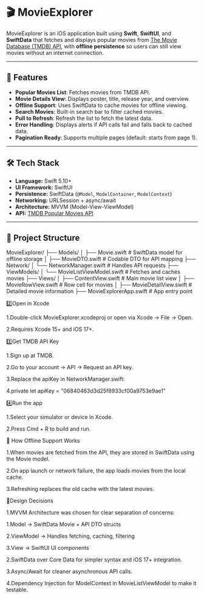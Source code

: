 
# 🎬 MovieExplorer

MovieExplorer is an iOS application built using **Swift**, **SwiftUI**, and **SwiftData** that fetches and displays popular movies from [The Movie Database (TMDB) API](https://developer.themoviedb.org/), with **offline persistence** so users can still view movies without an internet connection.

---

## 📱 Features

- **Popular Movies List**: Fetches movies from TMDB API.
- **Movie Details View**: Displays poster, title, release year, and overview.
- **Offline Support**: Uses SwiftData to cache movies for offline viewing.
- **Search Movies**: Built-in search bar to filter cached movies.
- **Pull to Refresh**: Refresh the list to fetch the latest data.
- **Error Handling**: Displays alerts if API calls fail and falls back to cached data.
- **Pagination Ready**: Supports multiple pages (default: starts from page 1).

---

## 🛠 Tech Stack

- **Language:** Swift 5.10+
- **UI Framework:** SwiftUI
- **Persistence:** SwiftData (`@Model`, `ModelContainer`, `ModelContext`)
- **Networking:** URLSession + async/await
- **Architecture:** MVVM (Model-View-ViewModel)
- **API:** [TMDB Popular Movies API](https://developer.themoviedb.org/reference/movie-popular-list)

---

## 📂 Project Structure

MovieExplorer/
├── Models/
│ ├── Movie.swift # SwiftData model for offline storage
│ ├── MovieDTO.swift # Codable DTO for API mapping
├── Network/
│ └── NetworkManager.swift # Handles API requests
├── ViewModels/
│ └── MovieListViewModel.swift # Fetches and caches movies
├── Views/
│ ├── ContentView.swift # Main movie list view
│ ├── MovieRowView.swift # Row cell for movies
│ ├── MovieDetailView.swift # Detailed movie information
├── MovieExplorerApp.swift # App entry point

2️⃣Open in Xcode

1.Double-click MovieExplorer.xcodeproj or open via Xcode → File → Open.

2.Requires Xcode 15+ and iOS 17+.

3️⃣Get TMDB API Key

1.Sign up at TMDB.

2.Go to your account → API → Request an API key.

3.Replace the apiKey in NetworkManager.swift:

4.private let apiKey = "06840463d3d25f8933cf00a9753e9ae1"

4️⃣Run the app

1.Select your simulator or device in Xcode.

2.Press Cmd + R to build and run.

📡 How Offline Support Works

1.When movies are fetched from the API, they are stored in SwiftData using the Movie model.

2.On app launch or network failure, the app loads movies from the local cache.

3.Refreshing replaces the old cache with the latest movies.

🧠Design Decisions

1.MVVM Architecture was chosen for clear separation of concerns:

   1.Model → SwiftData Movie + API DTO structs

   2.ViewModel → Handles fetching, caching, filtering

   3.View → SwiftUI UI components

2.SwiftData over Core Data for simpler syntax and iOS 17+ integration.

3.Async/Await for cleaner asynchronous API calls.

4.Dependency Injection for ModelContext in MovieListViewModel to make it testable.




